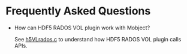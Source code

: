 # Frequently Asked Questions

* How can HDF5 RADOS VOL plugin work with Mobject?

  See [h5VLrados.c](https://github.com/HDFGroup/vol-rados/blob/master/src/H5VLrados.c) to understand how HDF5 RADOS VOL plugin calls APIs.

